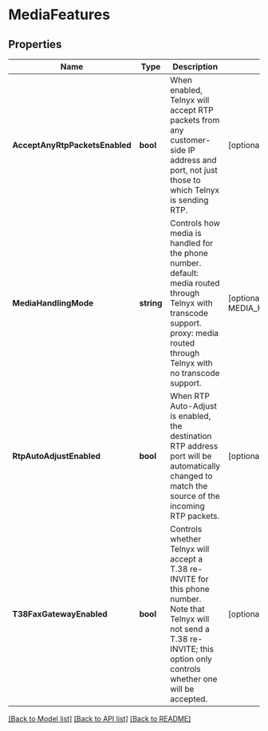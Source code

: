 # MediaFeatures

## Properties
Name | Type | Description | Notes
------------ | ------------- | ------------- | -------------
**AcceptAnyRtpPacketsEnabled** | **bool** | When enabled, Telnyx will accept RTP packets from any customer-side IP address and port, not just those to which Telnyx is sending RTP. | [optional] [default to false]
**MediaHandlingMode** | **string** | Controls how media is handled for the phone number. default: media routed through Telnyx with transcode support. proxy: media routed through Telnyx with no transcode support. | [optional] [default to MEDIA_HANDLING_MODE.DEFAULT_]
**RtpAutoAdjustEnabled** | **bool** | When RTP Auto-Adjust is enabled, the destination RTP address port will be automatically changed to match the source of the incoming RTP packets. | [optional] [default to true]
**T38FaxGatewayEnabled** | **bool** | Controls whether Telnyx will accept a T.38 re-INVITE for this phone number. Note that Telnyx will not send a T.38 re-INVITE; this option only controls whether one will be accepted. | [optional] [default to false]

[[Back to Model list]](../README.md#documentation-for-models) [[Back to API list]](../README.md#documentation-for-api-endpoints) [[Back to README]](../README.md)

